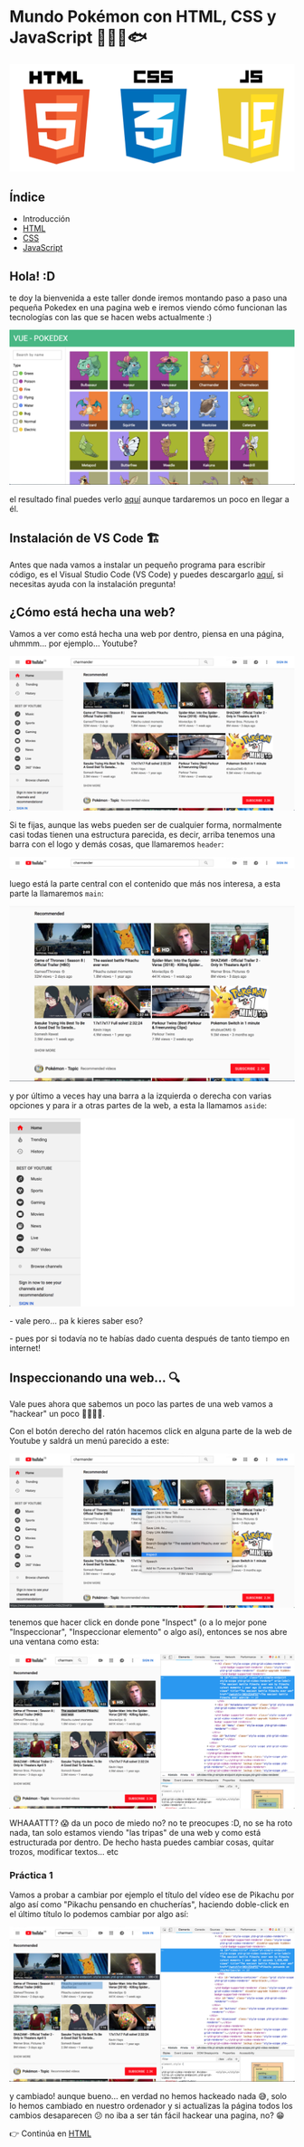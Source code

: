 # Mundo Pokémon con HTML, CSS y JavaScript 🐁🐙🐛🐟

![html, css & js](resources/HTML-CSS-JS.png)

## Índice

- Introducción
- [HTML](HTML.md)
- [CSS](CSS.md)
- [JavaScript](JavaScript.md)

## Hola! :D

te doy la bienvenida a este taller donde iremos montando paso a paso una pequeña Pokedex en una pagina web e iremos viendo cómo funcionan las tecnologías con las que se hacen webs actualmente :)

![vue pokedex](resources/vue-pokedex.png "Vue Pokedex")

el resultado final puedes verlo [aquí](https://rubnvp.github.io/vue-pokedex/) aunque tardaremos un poco en llegar a él.

## Instalación de VS Code 🏗️

Antes que nada vamos a instalar un pequeño programa para escribir código, es el Visual Studio Code (VS Code) y puedes descargarlo [aquí](https://code.visualstudio.com/download), si necesitas ayuda con la instalación pregunta!

## ¿Cómo está hecha una web?

Vamos a ver como está hecha una web por dentro, piensa en una página, uhmmm... por ejemplo... Youtube?

![youtube web](resources/youtube.png "Web de Youtube")

Si te fijas, aunque las webs pueden ser de cualquier forma, normalmente casi todas tienen una estructura parecida, es decir, arriba tenemos una barra con el logo y demás cosas, que llamaremos `header`:

![youtube header](resources/youtube-header.png "Youtube header")

luego está la parte central con el contenido que más nos interesa, a esta parte la llamaremos `main`:

![youtube main](resources/youtube-main.png "Youtube main")

y por último a veces hay una barra a la izquierda o derecha con varias opciones y para ir a otras partes de la web, a esta la llamamos `aside`:

![youtube aside](resources/youtube-aside.png "Youtube aside")

\- vale pero... pa k kieres saber eso?

\- pues por si todavía no te habías dado cuenta después de tanto tiempo en internet!

## Inspeccionando una web... 🔍

Vale pues ahora que sabemos un poco las partes de una web vamos a "hackear" un poco 👩‍💻👨‍💻.

Con el botón derecho del ratón hacemos click en alguna parte de la web de Youtube y saldrá un menú parecido a este:

![youtube inspect](resources/youtube-inspect.png "Youtube inspect")

tenemos que hacer click en donde pone "Inspect" (o a lo mejor pone "Inspeccionar", "Inspeccionar elemento" o algo así), entonces se nos abre una ventana como esta:

![youtube inspector](resources/youtube-inspector.png "Youtube inspector")

WHAAATTT? 😱 da un poco de miedo no? no te preocupes :D, no se ha roto nada, tan solo estamos viendo "las tripas" de una web y como está estructurada por dentro. De hecho hasta puedes cambiar cosas, quitar trozos, modificar textos... etc

### Práctica 1 

Vamos a probar a cambiar por ejemplo el título del vídeo ese de Pikachu por algo así como "Pikachu pensando en chucherías", haciendo doble-click en el último título lo podemos cambiar por algo así:

![pikachu candies](resources/pikachu-candies.png "Pikachu candies")

y cambiado! aunque bueno... en verdad no hemos hackeado nada 😅, solo lo hemos cambiado en nuestro ordenador y si actualizas la página todos los cambios desaparecen 😕 no iba a ser tán fácil hackear una pagina, no? 😁

👉 Continúa en [HTML](HTML.md)